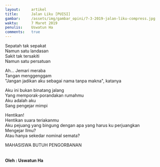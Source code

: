 ```yaml
---
layout:     artikel
title:      Jalan Liku [PUISI]
gambar:     /assets/img/gambar_opini/7-3-2019-jalan-liku-compress.jpg
waktu:      7 Maret 2019
penulis:    Uswatun Ha
comments:   true
---
```


Sepatah tak sepakat <br>
Namun satu landasan <br>
Sakit tak tersakiti  <br>
Namun satu persatuan  <br>

Ah... Jemari meraba  <br>
Tangan menggenggam  <br>
"Jangan jadikan aku sebagai nama tanpa makna", katanya <br>

Aku ini bukan binatang jalang  <br>
Yang memporak-porandakan rumahmu  <br>
Aku adalah aku <br>
Sang pengejar mimpi <br>

Hentikan! <br>
Hentikan suara teriakanmu  <br>
Aku pejuang yang bingung dengan apa yang harus ku perjuangkan  <br>
Mengejar Ilmu? <br>
Atau hanya sekedar nominal semata? <br>

MAHASISWA BUTUH PENGORBANAN <br>
<br>
<br>
**Oleh : Uswatun Ha**
